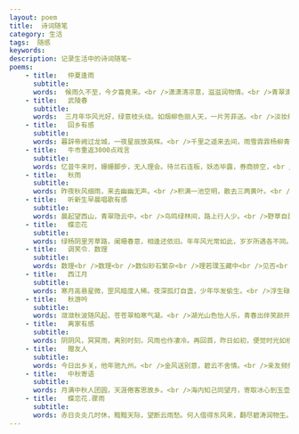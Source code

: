 ```yaml
---
layout: poem
title:  诗词随笔
category: 生活
tags:  随感
keywords: 
description: 记录生活中的诗词随笔~
poems:
    - title: 　仲夏逢雨
      subtitle: 
      words:  候雨久不至，今夕喜竟来。<br />潇潇清凉意，滋滋润物情。<br />青翠滴杨柳，芳气绕花藤。<br />此景堪入梦，不复暑热扰。
    - title: 　武陵春
      subtitle: 
      words:  三月年华风光好，绿意枝头绕。如烟柳色丽人天，一片芳菲送。<br />淡妆红粉花阴重，日暖游人醉。争与花面比青春，意恐春归去。
    - title: 　回乡有感
      subtitle:
      words: 暮辞帝阙过龙城，一夜星辰放英辉。<br />千里之遥来去间，雨雪霏霏杨柳青。
    - title: 　牛市重返3000点戏言
      subtitle:
      words: 忆昔牛来时，姗姗脚步，无人理会。待兰石连板，妖态毕露，券商排空，<br />沪深翘首，便引四海瞩目，万千驻足。想当时，南北双雄，钦慕无限，<br />创业龙头，尽显风光。&nbsp;&nbsp;江山万里红，寒去春意浓！最是得意处，谁还想，<br />风险为何物？中车登台,国君面世,青空常被阴云笼，惹怨恨重重。红柱绿影里，<br />曾记得，豪情常在，万点不是梦。如今想来，偷看账户，也应暗垂泪！
    - title: 　秋雨
      subtitle:
      words: 昨夜秋风细雨，来去幽幽无声。<br />积满一池空明，散去三两黄叶。<br />可堪宋玉悲凉，满园花菊尚肥。
    - title: 　听新生早晨唱歌有感
      subtitle:
      words: 晨起望西山，青翠隐云中。<br />鸟鸣绿林间，路上行人少。<br />野草自蔓枝，芳花正烂漫。<br />须是好时光，不必顾影怜。<br />绿茵场上人语乱，多是新生初到时。<br />朝气蓬勃不曾见，暮语沉沉时有闻。<br />齐声共咏青春歌，老气横秋不堪听。
    - title: 　蝶恋花
      subtitle:
      words: 绿杨阴里芳草路，阑珊春意，相逢还依旧。年年风光常如此，岁岁所遇各不同。<br />半阴半晴柳色新，落花时节，又见飞絮轻翻。随风飘至九霄汉，看尽三山五岳景！
    - title: 　调笑令．数理
      subtitle:
      words: 数理<br />数理<br />数似砂石繁杂<br />理若璞玉藏中<br />见否<br />见否<br />斜阳已下西楼
    - title: 　西江月
      subtitle:
      words: 寒月高悬星微，罡风暗度人稀。夜深孤灯自盏，少年华发偷生。<br />浮生碌碌终日，尽作他人嫁衣。世事几多茫茫，不如华胥一梦！
    - title: 　秋游吟
      subtitle:
      words: 潋潋秋波随风起，苍苍翠柏寒气凝。<br />湖光山色怡人乐，青春出伴笑颜开。<br />昨日荷风送香气，今朝霜叶胜红花。<br />夕月渐上珍馐宴，美酒欢颜共陶然。<br />长歌抒怀烦忧少，曲尽歌罢河星稀。<br />塞上长城随日多，常思来日似今日。
    - title: 　离家有感
      subtitle:
      words: 阴阴风，冥冥雨，离别时刻，风雨也作凄冷。再回首，昨日如初，便觉时光如梭。<br />乡音真，乡容亲，此去千里，音容犹挂心间。凌云志，少年空负，也叹迈步如铁。
    - title: 　赠友人
      subtitle:
      words: 今日出乡关，他年驰九州。<br />金风送别意，碧云不舍情。<br />亲友频频语，无言心上秋。<br />举目望征鸿，不日南飞去。
    - title: 　中秋寄语
      subtitle:
      words: 月满中秋人团圆，天涯倦客思故乡。<br />海内知己同望月，寄取冰心到玉壶。
    - title: 　蝶恋花.骤雨
      subtitle:
      words: 赤日炎炎几时休，黯黯天际，望断云雨愁。何人借得东风来，翻尽碧涛润物生。<br />骤雨初歇已黄昏，星河转淡，待得月华生。谁道流年暗中换，旧时北斗仍参差。
---
```







